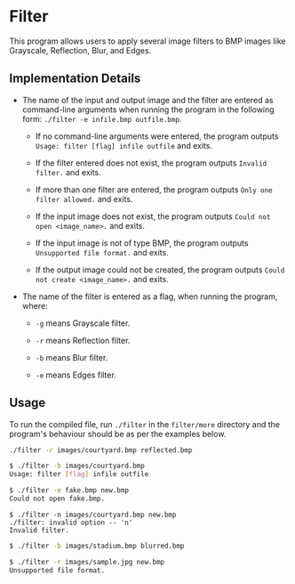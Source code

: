 # Filter

This program allows users to apply several image filters to BMP images like Grayscale, Reflection, Blur, and Edges.

## Implementation Details

* The name of the input and output image and the filter are entered as command-line arguments when running the program in the following form: `./filter -e infile.bmp outfile.bmp`.

    * If no command-line arguments were entered, the program outputs `Usage: filter [flag] infile outfile` and exits.

    * If the filter entered does not exist, the program outputs `Invalid filter.` and exits.

    * If more than one filter are entered, the program outputs `Only one filter allowed.` and exits.

    * If the input image does not exist, the program outputs `Could not open <image_name>.` and exits.

    * If the input image is not of type BMP, the program outputs `Unsupported file format.` and exits.

    * If the output image could not be created, the program outputs `Could not create <image_name>.` and exits.

* The name of the filter is entered as a flag, when running the program, where:

    * `-g` means Grayscale filter.

    * `-r` means Reflection filter.

    * `-b` means Blur filter.

    * `-e` means Edges filter.
    

## Usage

To run the compiled file, run `./filter` in the `filter/more` directory and the program's behaviour should be as per the examples below.


```bash
./filter -r images/courtyard.bmp reflected.bmp
```

```bash
$ ./filter -b images/courtyard.bmp
Usage: filter [flag] infile outfile
```

```bash
$ ./filter -e fake.bmp new.bmp
Could not open fake.bmp.
```

```
$ ./filter -n images/courtyard.bmp new.bmp
./filter: invalid option -- 'n'
Invalid filter.
```

```bash
$ ./filter -b images/stadium.bmp blurred.bmp
```

```bash
$ ./filter -r images/sample.jpg new.bmp
Unsupported file format.
```
